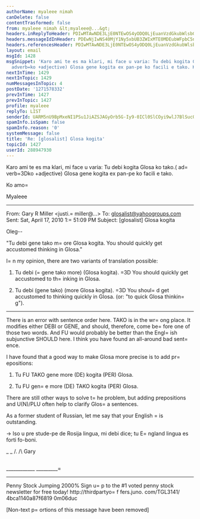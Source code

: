 ```yaml
---
authorName: myaleee nimah
canDelete: false
contentTrasformed: false
from: myaleee nimah &lt;myaleee@...&gt;
headers.inReplyToHeader: PDIwMTAwNDE3LjE0NTEwOS4yODQ0LjEuanVzdGkubWlsbGVyQGp1bm8uY29tPg==
headers.messageIdInHeader: PDEwNjIwNS40MjY1Ny5xbUB3ZWIxMTE0MDEubWFpbC5ncTEueWFob28uY29tPg==
headers.referencesHeader: PDIwMTAwNDE3LjE0NTEwOS4yODQ0LjEuanVzdGkubWlsbGVyQGp1bm8uY29tPg==
layout: email
msgId: 1428
msgSnippet: 'Karo ami te es ma klari, mi face u varia: Tu debi kogita Glosa ko tako.(
  adverb=ko +adjective) Glosa gene kogita ex pan-pe ko facili e tako. Ko amo Myaleee '
nextInTime: 1429
nextInTopic: 1429
numMessagesInTopic: 4
postDate: '1271578332'
prevInTime: 1427
prevInTopic: 1427
profile: myaleee
replyTo: LIST
senderId: UARM5nU9BpMxeNI1PSu1JiAZSJAGyOrb5G-Iy9-0ICl0SlCOyi9wlJ7BlSucOZT9DLHVd8D-1BF3bvUK92ZhQSTRIyROrH2C
spamInfo.isSpam: false
spamInfo.reason: '0'
systemMessage: false
title: 'Re: [glosalist] Glosa kogita'
topicId: 1427
userId: 288947930
---
```


Karo ami
te es ma klari, mi face u varia:
Tu debi kogita Glosa ko tako.( ad=
verb=3Dko +adjective)
Glosa gene kogita ex pan-pe ko facili e tako.

Ko amo=

Myaleee






________________________________
From: Gary R Miller <justi.=
miller@...>
To: glosalist@yahoogroups.com
Sent: Sat, April 17, 2010 1:=
51:09 PM
Subject: [glosalist] Glosa kogita

  
Oleg--

"Tu debi gene tako m=
ore Glosa kogita.  You should quickly get accustomed
thinking in Glosa."

I=
n my opinion, there are two variants of translation possible:

1) Tu debi (=
gene tako more) (Glosa kogita). =3D You should quickly get
accustomed to th=
inking in Glosa.

2) Tu debi (gene tako) (more Glosa kogita). =3D You shoul=
d get accustomed
to thinking quickly in Glosa. (or: "to quick Glosa thinkin=
g").

* * *

There is an error with sentence order here.  TAKO is in the wr=
ong place. 
It modifies either DEBI or GENE, and should, therefore, come be=
fore one
of those two words.  And FU would probably be better than the Engl=
ish
subjunctive SHOULD here.  I think you have found an all-around bad
sent=
ence.

I have found that a good way to make Glosa more precise is to add
pr=
epositions:

1) Tu FU TAKO gene more (DE) kogita (PER) Glosa.

2) Tu FU gen=
e more (DE) TAKO kogita (PER) Glosa.

There are still other ways to solve t=
he problem, but adding prepositions
and U(N)/PLU often help to clarify Glos=
a sentences.

As a former student of Russian, let me say that your English =
is
outstanding.

-> Iso u pre stude-pe de Rosija lingua, mi debi dice; tu E=
ngland lingua
es forti fo-boni.

_ _
/.
/\   Gary
##
____________ _________=
 _________ _________ _________ _________ _
Penny Stock Jumping 2000%
Sign u=
p to the #1 voted penny stock newsletter for free today!
http://thirdpartyo=
f fers.juno. com/TGL3141/ 4bca1140a87f6819 0m06duc

 


      

[Non-text p=
ortions of this message have been removed]


